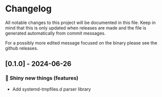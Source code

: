 # Changelog

All notable changes to this project will be documented in this file.
Keep in mind that this is only updated when releases are made and the file
is generated automatically from commit messages.

For a possibly more edited message focused on the binary please see the github
releases.

## [0.1.0] - 2024-06-26

### 🚀 Shiny new things (features)

- Add systemd-tmpfiles.d parser library

